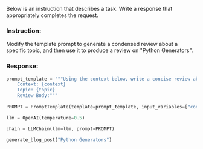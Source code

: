 Below is an instruction that describes a task. Write a response that appropriately completes the request.

### Instruction:
Modify the template prompt to generate a condensed review about a specific topic, and then use it to produce a review on "Python Generators".

### Response:
```python
prompt_template = """Using the context below, write a concise review about the topic below:
    Context: {context}
    Topic: {topic}
    Review Body:"""
    
PROMPT = PromptTemplate(template=prompt_template, input_variables=["context", "topic"])

llm = OpenAI(temperature=0.5)

chain = LLMChain(llm=llm, prompt=PROMPT)

generate_blog_post("Python Generators")
```